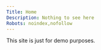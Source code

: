 ```yaml
---
Title: Home
Description: Nothing to see here
Robots: noindex,nofollow
---
```

This site is just for demo purposes.
